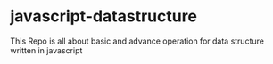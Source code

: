 # javascript-datastructure
This Repo is all about basic and advance operation for data structure written in javascript

<!-- **************LINKED LIST Basic Operation in JS -->


